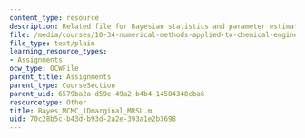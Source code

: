 ```yaml
---
content_type: resource
description: Related file for Bayesian statistics and parameter estimation.
file: /media/courses/10-34-numerical-methods-applied-to-chemical-engineering-fall-2005/70c28b5cb43db93d2a2e393a1e2b3698_Bayes_MCMC_1Dmarginal_MRSL.m
file_type: text/plain
learning_resource_types:
- Assignments
ocw_type: OCWFile
parent_title: Assignments
parent_type: CourseSection
parent_uid: 6579ba2a-d59e-49a2-b4b4-14584348cba6
resourcetype: Other
title: Bayes_MCMC_1Dmarginal_MRSL.m
uid: 70c28b5c-b43d-b93d-2a2e-393a1e2b3698
---
```

